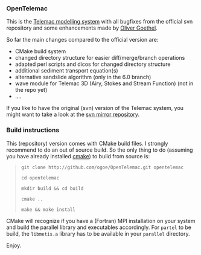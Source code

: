 ### OpenTelemac
This is the [Telemac modelling system](http://www.opentelemac.org/ "OpenTelemac") with all bugfixes from the official svn repository and some enhancements made by [Oliver Goethel](http://github.com/ogoe "ogoe").

So far the main changes compared to the official version are:

* CMake build system
* changed directory structure for easier diff/merge/branch operations
* adapted perl scripts and dicos for changed directory structure
* additional sediment transport equation(s) 
* alternative sandslide algorithm (only in the 6.0 branch)
* wave module for Telemac 3D (Airy, Stokes and Stream Function) (not in the repo yet)
* ....


If you like to have the original (svn) version of the Telemac system, you might want to take a look at the [svn mirror repository](http://github.com/ogoe/OpenTelemac-svn-mirror "Telemac svn Mirror").

### Build instructions

This (repository) version comes with CMake build files. I strongly recommend to do an out of source build. So the only thing to do (assuming you have already installed [cmake](http://www.cmake.org)) to build from source is:

> `git clone http://github.com/ogoe/OpenTelemac.git opentelemac`
>
> `cd opentelemac`
> 
>`mkdir build && cd build`
>
>`cmake ..`
>
>`make && make install`

CMake will recognize if you have a (Fortran) MPI installation on your system and build the parallel library and executables accordingly. For `partel` to be build, the `libmetis.a` library has to be available in your `parallel` directory.

Enjoy.

